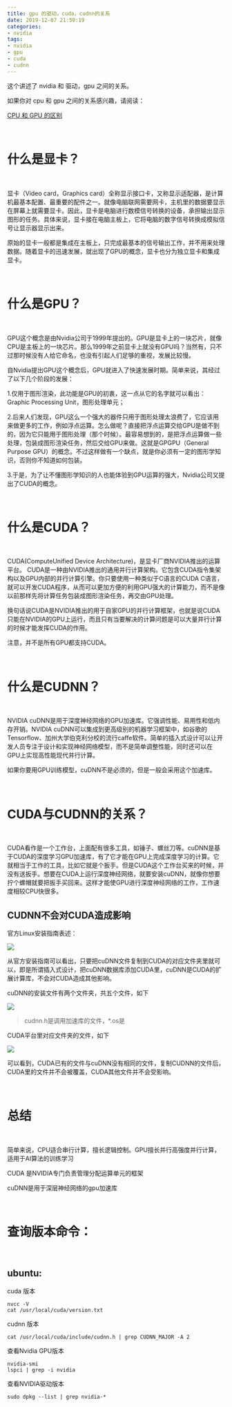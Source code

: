 ```yaml
---
title: gpu 的驱动，cuda，cudnn的关系
date: 2019-12-07 21:50:19
categories:
- nvidia
tags:
- nvidia
- gpu
- cuda
- cudnn
---
```

这个讲述了 nvidia 和 驱动，gpu 之间的关系。

<!-- more -->

如果你对 cpu 和 gpu 之间的关系感兴趣，请阅读：

[CPU 和 GPU 的区别](https://benpaodewoniu.github.io/2018/08/26/basis6/)

<br/>

# 什么是显卡？

<br/>

显卡（Video card，Graphics card）全称显示接口卡，又称显示适配器，是计算机最基本配置、最重要的配件之一。就像电脑联网需要网卡，主机里的数据要显示在屏幕上就需要显卡。因此，显卡是电脑进行数模信号转换的设备，承担输出显示图形的任务。具体来说，显卡接在电脑主板上，它将电脑的数字信号转换成模拟信号让显示器显示出来。

原始的显卡一般都是集成在主板上，只完成最基本的信号输出工作，并不用来处理数据。随着显卡的迅速发展，就出现了GPU的概念，显卡也分为独立显卡和集成显卡。

<br/>

# 什么是GPU？

<br/>

GPU这个概念是由Nvidia公司于1999年提出的。GPU是显卡上的一块芯片，就像CPU是主板上的一块芯片。那么1999年之前显卡上就没有GPU吗？当然有，只不过那时候没有人给它命名，也没有引起人们足够的重视，发展比较慢。

自Nvidia提出GPU这个概念后，GPU就进入了快速发展时期。简单来说，其经过了以下几个阶段的发展：

1.仅用于图形渲染，此功能是GPU的初衷，这一点从它的名字就可以看出：Graphic Processing Unit，图形处理单元；

2.后来人们发现，GPU这么一个强大的器件只用于图形处理太浪费了，它应该用来做更多的工作，例如浮点运算。怎么做呢？直接把浮点运算交给GPU是做不到的，因为它只能用于图形处理（那个时候）。最容易想到的，是把浮点运算做一些处理，包装成图形渲染任务，然后交给GPU来做。这就是GPGPU（General Purpose GPU）的概念。不过这样做有一个缺点，就是你必须有一定的图形学知识，否则你不知道如何包装。

3.于是，为了让不懂图形学知识的人也能体验到GPU运算的强大，Nvidia公司又提出了CUDA的概念。

<br/>

# 什么是CUDA？

<br/>

CUDA(ComputeUnified Device Architecture)，是显卡厂商NVIDIA推出的运算平台。 CUDA是一种由NVIDIA推出的通用并行计算架构。它包含CUDA指令集架构以及GPU内部的并行计算引擎。你只要使用一种类似于C语言的CUDA C语言，就可以开发CUDA程序，从而可以更加方便的利用GPU强大的计算能力，而不是像以前那样先将计算任务包装成图形渲染任务，再交由GPU处理。

换句话说CUDA是NVIDIA推出的用于自家GPU的并行计算框架，也就是说CUDA只能在NVIDIA的GPU上运行，而且只有当要解决的计算问题是可以大量并行计算的时候才能发挥CUDA的作用。

注意，并不是所有GPU都支持CUDA。

<br/>

# 什么是CUDNN？

<br/>

NVIDIA cuDNN是用于深度神经网络的GPU加速库。它强调性能、易用性和低内存开销。NVIDIA cuDNN可以集成到更高级别的机器学习框架中，如谷歌的Tensorflow、加州大学伯克利分校的流行caffe软件。简单的插入式设计可以让开发人员专注于设计和实现神经网络模型，而不是简单调整性能，同时还可以在GPU上实现高性能现代并行计算。

如果你要用GPU训练模型，cuDNN不是必须的，但是一般会采用这个加速库。

<br/>

# CUDA与CUDNN的关系？

<br/>

CUDA看作是一个工作台，上面配有很多工具，如锤子、螺丝刀等。cuDNN是基于CUDA的深度学习GPU加速库，有了它才能在GPU上完成深度学习的计算。它就相当于工作的工具，比如它就是个扳手。但是CUDA这个工作台买来的时候，并没有送扳手。想要在CUDA上运行深度神经网络，就要安装cuDNN，就像你想要拧个螺帽就要把扳手买回来。这样才能使GPU进行深度神经网络的工作，工作速度相较CPU快很多。

## CUDNN不会对CUDA造成影响

官方Linux安装指南表述：

![](/images/nvidia/0_0.png)

从官方安装指南可以看出，只要把cuDNN文件复制到CUDA的对应文件夹里就可以，即是所谓插入式设计，把cuDNN数据库添加CUDA里，cuDNN是CUDA的扩展计算库，不会对CUDA造成其他影响。

cuDNN的安装文件有两个文件夹，共五个文件，如下

![](/images/nvidia/0_1.png)

>cudnn.h是调用加速库的文件，*.os是

CUDA平台里对应文件夹的文件，如下

![](/images/nvidia/0_2.png)

可以看到，CUDA已有的文件与cuDNN没有相同的文件，复制CUDNN的文件后，CUDA里的文件并不会被覆盖，CUDA其他文件并不会受影响。

<br/>

# 总结

<br/>

简单来说，CPU适合串行计算，擅长逻辑控制。GPU擅长并行高强度并行计算，适用于AI算法的训练学习

CUDA 是NVIDIA专门负责管理分配运算单元的框架

cuDNN是用于深层神经网络的gpu加速库

<br/>

# 查询版本命令：

<br/>

## ubuntu:

cuda 版本

	nvcc -V
	cat /usr/local/cuda/version.txt

cudnn 版本 

	cat /usr/local/cuda/include/cudnn.h | grep CUDNN_MAJOR -A 2

查看Nvidia GPU版本

	nvidia-smi
	lspci | grep -i nvidia

查看NVIDIA驱动版本

	sudo dpkg --list | grep nvidia-*
